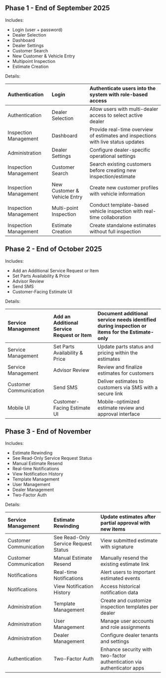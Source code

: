 ## **Phase 1 \- End of September 2025**

Includes:

* Login (user \+ password)  
* Dealer Selection  
* Dashboard  
* Dealer Settings  
* Customer Search  
* New Customer & Vehicle Entry  
* Multipoint Inspection  
* Estimate Creation

Details:

| Authentication | Login | Authenticate users into the system with role-based access |
| :---- | :---- | :---- |
| Authentication | Dealer Selection | Allow users with multi-dealer access to select active dealer |
| Inspection Management | Dashboard | Provide real-time overview of estimates and inspections with live status updates |
| Administration | Dealer Settings | Configure dealer-specific operational settings |
| Inspection Management | Customer Search | Search existing customers before creating new inspection/estimate |
| Inspection Management | New Customer & Vehicle Entry | Create new customer profiles with vehicle information |
| Inspection Management | Multi-point Inspection | Conduct template-based vehicle inspection with real-time collaboration |
| Inspection Management | Estimate Creation | Create standalone estimates without full inspection |

## **Phase 2 \- End of October 2025**

Includes:

* Add an Additional Service Request or Item  
* Set Parts Availability & Price  
* Advisor Review  
* Send SMS  
* Customer-Facing Estimate UI

Details:

| Service Management | Add an Additional Service Request or Item | Document additional service needs identified during inspection or items for the Estimate-only |
| :---- | :---- | :---- |
| Service Management | Set Parts Availability & Price | Update parts status and pricing within the estimates |
| Service Management | Advisor Review | Review and finalize estimates for customers |
| Customer Communication | Send SMS | Deliver estimates to customers via SMS with a secure link |
| Mobile UI | Customer-Facing Estimate UI | Mobile-optimized estimate review and approval interface |

## **Phase 3 \- End of November**

Includes:

* Estimate Rewinding  
* See Read-Only Service Request Status  
* Manual Estimate Resend  
* Real-time Notifications  
* View Notification History  
* Template Management  
* User Management  
* Dealer Management  
* Two-Factor Auth

Details:

| Service Management | Estimate Rewinding | Update estimates after partial approval with new items |
| :---- | :---- | :---- |
| Customer Communication | See Read-Only Service Request Status | View submitted estimate with signature |
| Customer Communication | Manual Estimate Resend | Manually resend the existing estimate link |
| Notifications | Real-time Notifications | Alert users to important estimated events |
| Notifications | View Notification History | Access historical notification data |
| Administration | Template Management | Create and customize inspection templates per dealer |
| Administration | User Management | Manage user accounts and role assignments |
| Administration | Dealer Management | Configure dealer tenants and settings |
| Authentication | Two-Factor Auth | Enhance security with two-factor authentication via authenticator apps |

